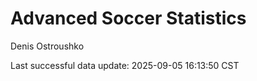# Advanced Soccer Statistics
Denis Ostroushko

<!-- gfm -->

Last successful data update: 2025-09-05 16:13:50 CST
